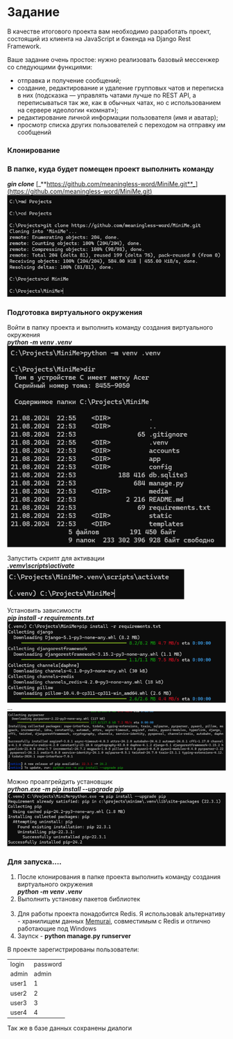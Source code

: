 # Задание

В качестве итогового проекта вам необходимо разработать проект, состоящий из клиента на JavaScript и бэкенда на Django Rest Framework.

Ваше задание очень простое: нужно реализовать базовый мессенжер со следующими функциями:

*   отправка и получение сообщений;
*   создание, редактирование и удаление групповых чатов и переписка в них (подсказка — управлять чатами лучше по REST API, а переписываться так же, как в обычных чатах, но с использованием на сервере идеологии «комнат»);
*   редактирование личной информации пользователя (имя и аватар);
*   просмотр списка других пользователей с переходом на отправку им сообщений

### **Клонирование**

### В папке, куда будет помещен проект выполнить команду   
_**gin clone**_ [_**https://github.com/meaningless-word/MiniMe.git**_](https://github.com/meaningless-word/MiniMe.git)  
![](https://github.com/meaningless-word/MiniMe/blob/master/readme.images/1.git_clone.png)

### **Подготовка виртуального окружения**

Войти в папку проекта и выполнить команду создания виртуального окружения  
_**python -m venv .venv**_  
_**![](https://github.com/meaningless-word/MiniMe/blob/master/readme.images/2.venv.png)**_

Запустить скрипт для активации  
_**.vemv\\scripts\\activate**_  
![](https://github.com/meaningless-word/MiniMe/blob/master/readme.images/3.venv_activate.png)

Установить зависимости  
_**pip install -r requirements.txt**_  
_**![](https://github.com/meaningless-word/MiniMe/blob/master/readme.images/4.pip_install.png)**_  
...  
![](https://github.com/meaningless-word/MiniMe/blob/master/readme.images/4.pip_install_end.png)

Можно проапгрейдить установщик  
_**python.exe -m pip install --upgrade pip**_  
![](https://github.com/meaningless-word/MiniMe/blob/master/readme.images/5.pip_upgrade.png)

### **Для запуска....**

1.  После клонирования в папке проекта выполнить команду создания виртуального окружения  
    _**python -m venv .venv**_
2.  Выполнить установку пакетов библиотек  
     
3.  Для работы проекта понадобится Redis. Я использоваk альтернативу - хранилищем данных [Memurai](https://www.memurai.com/get-memurai/), совместимым с Redis и отлично работающие под Windows
4.  Заупск - **python manage.py runserver**

В проекте зарегистрированы пользователи:

<table><tbody><tr><td>login</td><td>password</td></tr><tr><td>admin</td><td>admin</td></tr><tr><td>user1</td><td>1</td></tr><tr><td>user2</td><td>2</td></tr><tr><td>user3</td><td>3</td></tr><tr><td>user4</td><td>4</td></tr></tbody></table>

Так же в базе данных сохранены диалоги